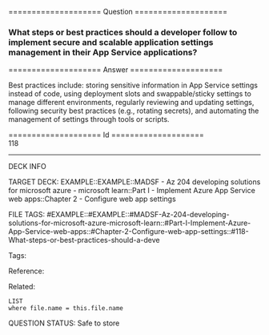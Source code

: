 ==================== Question ====================  

### What steps or best practices should a developer follow to implement secure and scalable application settings management in their App Service applications?  

==================== Answer ====================  

Best practices include: storing sensitive information in App Service settings instead of code, using deployment slots and swappable/sticky settings to manage different environments, regularly reviewing and updating settings, following security best practices (e.g., rotating secrets), and automating the management of settings through tools or scripts.

==================== Id ====================  
118

---

DECK INFO

TARGET DECK: EXAMPLE::EXAMPLE::MADSF - Az 204 developing solutions for microsoft azure - microsoft learn::Part I - Implement Azure App Service web apps::Chapter 2 - Configure web app settings

FILE TAGS: #EXAMPLE::#EXAMPLE::#MADSF-Az-204-developing-solutions-for-microsoft-azure-microsoft-learn::#Part-I-Implement-Azure-App-Service-web-apps::#Chapter-2-Configure-web-app-settings::#118-What-steps-or-best-practices-should-a-deve

Tags:

Reference:

Related:

```dataview
LIST
where file.name = this.file.name
```
QUESTION STATUS: Safe to store
